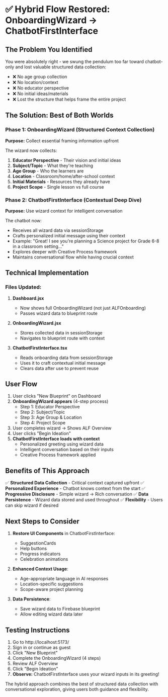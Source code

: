 # ✅ Hybrid Flow Restored: OnboardingWizard → ChatbotFirstInterface

## The Problem You Identified
You were absolutely right - we swung the pendulum too far toward chatbot-only and lost valuable structured data collection:
- ❌ No age group collection
- ❌ No location/context
- ❌ No educator perspective
- ❌ No initial ideas/materials
- ❌ Lost the structure that helps frame the entire project

## The Solution: Best of Both Worlds

### Phase 1: OnboardingWizard (Structured Context Collection)
**Purpose:** Collect essential framing information upfront

The wizard now collects:
1. **Educator Perspective** - Their vision and initial ideas
2. **Subject/Topic** - What they're teaching
3. **Age Group** - Who the learners are
4. **Location** - Classroom/home/after-school context
5. **Initial Materials** - Resources they already have
6. **Project Scope** - Single lesson vs full course

### Phase 2: ChatbotFirstInterface (Contextual Deep Dive)
**Purpose:** Use wizard context for intelligent conversation

The chatbot now:
- Receives all wizard data via sessionStorage
- Crafts personalized initial message using their context
- Example: "Great! I see you're planning a Science project for Grade 6-8 in a classroom setting..."
- Explores deeper with Creative Process framework
- Maintains conversational flow while having crucial context

## Technical Implementation

### Files Updated:
1. **Dashboard.jsx**
   - Now shows full OnboardingWizard (not just ALFOnboarding)
   - Passes wizard data to blueprint route

2. **OnboardingWizard.jsx**
   - Stores collected data in sessionStorage
   - Navigates to blueprint route with context

3. **ChatbotFirstInterface.tsx**
   - Reads onboarding data from sessionStorage
   - Uses it to craft contextual initial message
   - Clears data after use to prevent reuse

## User Flow

1. User clicks "New Blueprint" on Dashboard
2. **OnboardingWizard appears** (4-step process)
   - Step 1: Educator Perspective
   - Step 2: Subject/Topic
   - Step 3: Age Group & Location
   - Step 4: Project Scope
3. User completes wizard → Shows ALF Overview
4. User clicks "Begin Ideation"
5. **ChatbotFirstInterface loads with context**
   - Personalized greeting using wizard data
   - Intelligent conversation based on their inputs
   - Creative Process framework applied

## Benefits of This Approach

✅ **Structured Data Collection** - Critical context captured upfront
✅ **Personalized Experience** - Chatbot knows context from the start
✅ **Progressive Disclosure** - Simple wizard → Rich conversation
✅ **Data Persistence** - Wizard data stored and used throughout
✅ **Flexibility** - Users can skip wizard if desired

## Next Steps to Consider

1. **Restore UI Components** in ChatbotFirstInterface:
   - SuggestionCards
   - Help buttons
   - Progress indicators
   - Celebration animations

2. **Enhanced Context Usage**:
   - Age-appropriate language in AI responses
   - Location-specific suggestions
   - Scope-aware project planning

3. **Data Persistence**:
   - Save wizard data to Firebase blueprint
   - Allow editing wizard data later

## Testing Instructions

1. Go to http://localhost:5173/
2. Sign in or continue as guest
3. Click "New Blueprint"
4. Complete the OnboardingWizard (4 steps)
5. Review ALF Overview
6. Click "Begin Ideation"
7. **Observe:** ChatbotFirstInterface uses your wizard inputs in its greeting!

The hybrid approach combines the best of structured data collection with conversational exploration, giving users both guidance and flexibility.